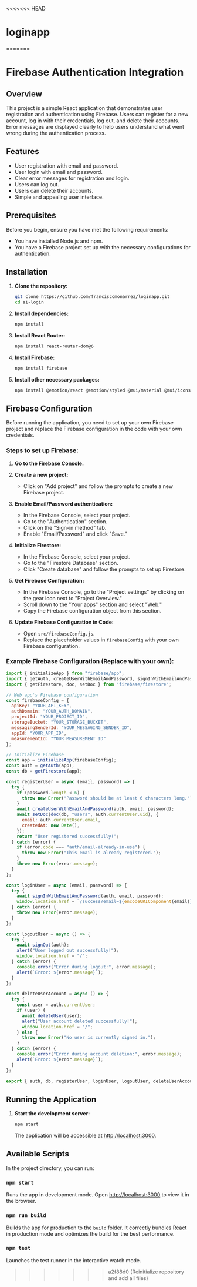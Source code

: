 <<<<<<< HEAD
# loginapp
=======
# Firebase Authentication Integration

## Overview
This project is a simple React application that demonstrates user registration and authentication using Firebase. Users can register for a new account, log in with their credentials, log out, and delete their accounts. Error messages are displayed clearly to help users understand what went wrong during the authentication process.

## Features
- User registration with email and password.
- User login with email and password.
- Clear error messages for registration and login.
- Users can log out.
- Users can delete their accounts.
- Simple and appealing user interface.

## Prerequisites
Before you begin, ensure you have met the following requirements:
- You have installed Node.js and npm.
- You have a Firebase project set up with the necessary configurations for authentication.

## Installation
1. **Clone the repository:**
   ```bash
   git clone https://github.com/franciscomonarrez/loginapp.git
   cd ai-login
   ```

2. **Install dependencies:**
   ```bash
   npm install
   ```

3. **Install React Router:**
   ```bash
   npm install react-router-dom@6
   ```

4. **Install Firebase:**
   ```bash
   npm install firebase
   ```

5. **Install other necessary packages:**
   ```bash
   npm install @emotion/react @emotion/styled @mui/material @mui/icons-material
   ```

## Firebase Configuration
Before running the application, you need to set up your own Firebase project and replace the Firebase configuration in the code with your own credentials.

### Steps to set up Firebase:
1. **Go to the [Firebase Console](https://console.firebase.google.com/).**

2. **Create a new project:**
   - Click on "Add project" and follow the prompts to create a new Firebase project.

3. **Enable Email/Password authentication:**
   - In the Firebase Console, select your project.
   - Go to the "Authentication" section.
   - Click on the "Sign-in method" tab.
   - Enable "Email/Password" and click "Save."

4. **Initialize Firestore:**
   - In the Firebase Console, select your project.
   - Go to the "Firestore Database" section.
   - Click "Create database" and follow the prompts to set up Firestore.

5. **Get Firebase Configuration:**
   - In the Firebase Console, go to the "Project settings" by clicking on the gear icon next to "Project Overview."
   - Scroll down to the "Your apps" section and select "Web."
   - Copy the Firebase configuration object from this section.

6. **Update Firebase Configuration in Code:**
   - Open `src/firebaseConfig.js`.
   - Replace the placeholder values in `firebaseConfig` with your own Firebase configuration.

### Example Firebase Configuration (Replace with your own):
```javascript
import { initializeApp } from "firebase/app";
import { getAuth, createUserWithEmailAndPassword, signInWithEmailAndPassword, signOut, deleteUser } from "firebase/auth";
import { getFirestore, doc, setDoc } from "firebase/firestore";

// Web app's Firebase configuration
const firebaseConfig = {
  apiKey: "YOUR_API_KEY",
  authDomain: "YOUR_AUTH_DOMAIN",
  projectId: "YOUR_PROJECT_ID",
  storageBucket: "YOUR_STORAGE_BUCKET",
  messagingSenderId: "YOUR_MESSAGING_SENDER_ID",
  appId: "YOUR_APP_ID",
  measurementId: "YOUR_MEASUREMENT_ID"
};

// Initialize Firebase
const app = initializeApp(firebaseConfig);
const auth = getAuth(app);
const db = getFirestore(app);

const registerUser = async (email, password) => {
  try {
    if (password.length < 6) {
      throw new Error("Password should be at least 6 characters long.");
    }
    await createUserWithEmailAndPassword(auth, email, password);
    await setDoc(doc(db, "users", auth.currentUser.uid), {
      email: auth.currentUser.email,
      createdAt: new Date(),
    });
    return "User registered successfully!";
  } catch (error) {
    if (error.code === "auth/email-already-in-use") {
      throw new Error("This email is already registered.");
    }
    throw new Error(error.message);
  }
};

const loginUser = async (email, password) => {
  try {
    await signInWithEmailAndPassword(auth, email, password);
    window.location.href = `/success?email=${encodeURIComponent(email)}`;
  } catch (error) {
    throw new Error(error.message);
  }
};

const logoutUser = async () => {
  try {
    await signOut(auth);
    alert("User logged out successfully!");
    window.location.href = "/";
  } catch (error) {
    console.error("Error during logout:", error.message);
    alert(`Error: ${error.message}`);
  }
};

const deleteUserAccount = async () => {
  try {
    const user = auth.currentUser;
    if (user) {
      await deleteUser(user);
      alert("User account deleted successfully!");
      window.location.href = "/";
    } else {
      throw new Error("No user is currently signed in.");
    }
  } catch (error) {
    console.error("Error during account deletion:", error.message);
    alert(`Error: ${error.message}`);
  }
};

export { auth, db, registerUser, loginUser, logoutUser, deleteUserAccount };
```

## Running the Application
1. **Start the development server:**
   ```bash
   npm start
   ```
   The application will be accessible at [http://localhost:3000](http://localhost:3000).

## Available Scripts
In the project directory, you can run:

### `npm start`
Runs the app in development mode. Open [http://localhost:3000](http://localhost:3000) to view it in the browser.

### `npm run build`
Builds the app for production to the `build` folder. It correctly bundles React in production mode and optimizes the build for the best performance.

### `npm test`
Launches the test runner in the interactive watch mode.
>>>>>>> a2f88d0 (Reinitialize repository and add all files)
